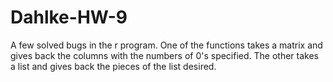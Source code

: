 # Dahlke-HW-9
A few solved bugs in the r program. One of the functions takes a matrix and gives back the columns with the numbers of 0's specified. The other takes a list and gives back the pieces of the list desired. 
